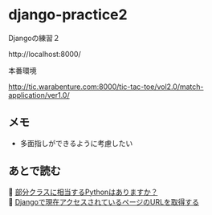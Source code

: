 # django-practice2

Djangoの練習２

http://localhost:8000/

本番環境

http://tic.warabenture.com:8000/tic-tac-toe/vol2.0/match-application/ver1.0/

## メモ

* 多面指しができるように考慮したい  

## あとで読む

📖 [部分クラスに相当するPythonはありますか？](https://stackoverflow.com/questions/9638446/is-there-any-python-equivalent-to-partial-classes)  
📖 [Djangoで現在アクセスされているページのURLを取得する](https://webty.jp/staffblog/production/post-1158/)  
